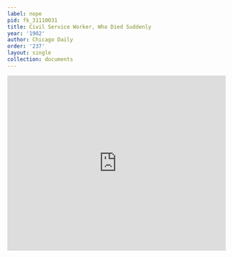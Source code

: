 ```yaml
---
label: nope
pid: fk_31110031
title: Civil Service Worker, Who Died Suddenly
year: '1902'
author: Chicago Daily
order: '237'
layout: single
collection: documents
---
```

<iframe src="https://northwestern.app.box.com/embed/s/cqqxn46rko5yqkanrthz0ehlz4i99rv2?sortColumn=date&view=list" width="500" height="400" frameborder="0" allowfullscreen webkitallowfullscreen msallowfullscreen></iframe>
